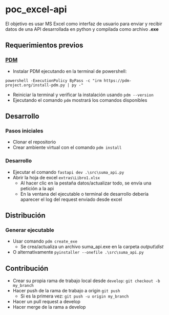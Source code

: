 # poc_excel-api

El objetivo es usar MS Excel como interfaz de usuario para enviar y recibir datos de una API desarrollada en python y compilada como archivo **.exe**

## Requerimientos previos
### [PDM](https://pdm-project.org/en/latest/#installation)
- Instalar PDM ejecutando en la terminal de powershell:
```shell
powershell -ExecutionPolicy ByPass -c "irm https://pdm-project.org/install-pdm.py | py -"
```
- Reiniciar la terminal y verificar la instalación usando `pdm --version`
- Ejecutando el comando `pdm` mostrará los comandos disponibles

## Desarrollo
### Pasos iniciales
- Clonar el repositorio
- Crear ambiente virtual con el comando `pdm install`

### Desarrollo
- Ejecutar el comando `fastapi dev .\src\suma_api.py`
- Abrir la hoja de excel `extras\Libro1.xlsx`
    - Al hacer clic en la pestaña datos/actualizar todo, se envía una
    petición a la api
    - En la ventana del ejecutable o terminal de desarrollo debería aparecer
    el log del request enviado desde excel

## Distribución
### Generar ejecutable
- Usar comando `pdm create_exe`
    - Se crea/actualiza un archivo suma_api.exe en la carpeta *output\dist*
- O alternativamente `pyinstaller --onefile .\src\suma_api.py`

## Contribución
- Crear su propia rama de trabajo local desde `develop`: `git checkout -b my_branch`
- Hacer push de la rama de trabajo a origin `git push`
    - Si es la primera vez: `git push -u origin my_branch`
- Hacer un pull request a develop
- Hacer merge de la rama a develop